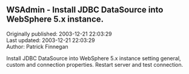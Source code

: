 ## WSAdmin - Install JDBC DataSource into WebSphere 5.x instance.  
Originally published: 2003-12-21 22:03:29  
Last updated: 2003-12-21 22:03:29  
Author: Patrick Finnegan  
  
Install JDBC DataSource into WebSphere 5.x instance setting general, custom and connection properties.  Restart server and test connection.